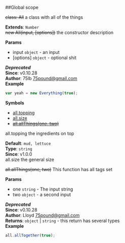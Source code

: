 ##Global scope
<a name="All"></a>

~~class: All~~
a class with all of the things

**Extends**: `Number`  
<a name="All"></a>
~~new All(input, [options])~~
the constructor description

**Params**

- input `object` - an input
- [options] `object` - optional shit

***Deprecated***  
**Since**: v0.10.28  
**Author**: 75lb <75pound@gmail.com>  
**Example**  
```js
var yeah = new Everything(true);
```
**Symbols**  
  * [all.topping](#All#topping)
  * [all.size](#All#size)
  * [~~all.allThings(one, two)~~](#All#allThings)

<a name="All#topping"></a>
all.topping
the ingredients on top

**Default**: `mud, lettuce`  
**Type**: `string`  
**Since**: v1.0.0  
<a name="All#size"></a>
all.size
the general size

  
<a name="All#allThings"></a>
~~all.allThings(one, two)~~
This function has all tags set

**Params**

- one `string` - The input string
- two `object` - a second input

***Deprecated***  
**Since**: v0.10.28  
**Author**: Lloyd <75pound@gmail.com>  
**Returns**: `object` | `string` - this return has several types  
**Example**  
```js
all.allTogether(true);
```
